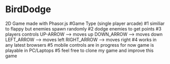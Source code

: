 # BirdDodge
 2D  Game made with Phasor.js
#Game Type (single player arcade)
#1 similiar to flappy but enemies spawn randomly 
#2 dodge enemies to get points
#3 players controls 
    UP-ARROW --> moves up
    DOWN_ARROW --> moves down
    LEFT_ARROW --> moves left
    RIGHT_ARROW --> moves right
#4 works in any latest browsers
#5 mobile controls are in progress for now game is playable in PC/Laptops
#5 feel free to clone my game and improve this game
